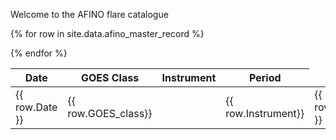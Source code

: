 
Welcome to the AFINO flare catalogue

<table>
<thead>
<tr class="header">
<th>Date</th>
<th>GOES Class</th>
<th>Instrument</th>
<th>Period</th>
</tr>
</thead>
<tbody>

{% for row in site.data.afino_master_record %}
  <tr>
  <td> {{ row.Date }} </td>
  <td> {{ row.GOES_class}} <td>
  <td> {{ row.Instrument}} </td>
  <td> {{ row.period }} </td>
  </tr>
{% endfor %}
</tbody>
</table>






 
